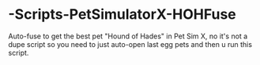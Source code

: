# -Scripts-PetSimulatorX-HOHFuse
Auto-fuse to get the best pet "Hound of Hades" in Pet Sim X, no it's not a dupe script so you need to just auto-open last egg pets and then u run this script.
